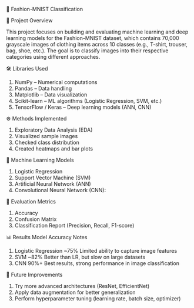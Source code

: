 👗 Fashion-MNIST Classification

📌 Project Overview

This project focuses on building and evaluating machine learning and deep learning models for the Fashion-MNIST dataset, which contains 70,000 grayscale images of clothing items across 10 classes (e.g., T-shirt, trouser, bag, shoe, etc.).
The goal is to classify images into their respective categories using different approaches.

🛠️ Libraries Used

1.  NumPy – Numerical computations
2.  Pandas – Data handling
3.  Matplotlib – Data visualization
4.  Scikit-learn – ML algorithms (Logistic Regression, SVM, etc.)
5.  TensorFlow / Keras – Deep learning models (ANN, CNN)

⚙️ Methods Implemented

1. Exploratory Data Analysis (EDA)
2. Visualized sample images
3. Checked class distribution
4. Created heatmaps and bar plots

🤖 Machine Learning Models

1. Logistic Regression
2. Support Vector Machine (SVM)
3. Artificial Neural Network (ANN)
4. Convolutional Neural Network (CNN):

📏 Evaluation Metrics

1. Accuracy
2. Confusion Matrix
3. Classification Report (Precision, Recall, F1-score)

📊 Results
Model	Accuracy	Notes
1. Logistic Regression	~75%	Limited ability to capture image features
2. SVM	~82%	Better than LR, but slow on large datasets
3. CNN	90%+	Best results, strong performance in image classification


📌 Future Improvements

1. Try more advanced architectures (ResNet, EfficientNet)
2. Apply data augmentation for better generalization
3. Perform hyperparameter tuning (learning rate, batch size, optimizer)
